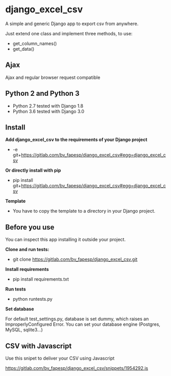 # django_excel_csv

A simple and generic Django app to export csv from anywhere. 

Just extend one class and implement three methods, to use:
* get_column_names()
* get_data()


## Ajax
Ajax and regular browser request compatible


## Python 2 and Python 3
* Python 2.7 tested with Django 1.8
* Python 3.6 tested with Django 3.0



## Install 

**Add django_excel_csv to the requirements of your Django project**
* -e git+https://gitlab.com/bv_fapesp/django_excel_csv#egg=django_excel_csv

**Or directly install with pip**
* pip install git+https://gitlab.com/bv_fapesp/django_excel_csv#egg=django_excel_csv

**Template**
* You have to copy the template to a directory in your Django project.


## Before you use

You can inspect this app installing it outside your project. 


**Clone and run tests:**
*  git clone https://gitlab.com/bv_fapesp/django_excel_csv.git

**Install requirements**
*  pip install requirements.txt

**Run tests**
* python runtests.py


**Set database**

For default test_settings.py, database is set dummy, which raises an ImproperlyConfigured Error.
You can set your database engine (Postgres, MySQL, sqlite3...)
 

## CSV with Javascript
Use this snipet to deliver your CSV using Javascript


https://gitlab.com/bv_fapesp/django_excel_csv/snippets/1954292.js